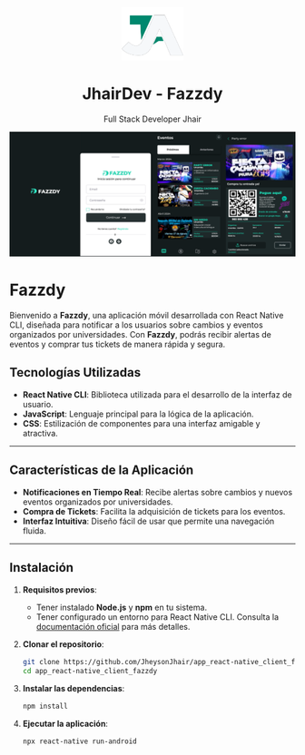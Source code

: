<div align="center">
    <a href="https://github.com/JheysonJhair/app_react-native_client_fazzdy">
      <img src="public/Logo.png" width="108px" />
    </a>
    <h1>JhairDev - Fazzdy</h1>
    <p align="center">
         Full Stack Developer Jhair
    </p>
</div>

![Preview](public/preview.png)

# Fazzdy

Bienvenido a **Fazzdy**, una aplicación móvil desarrollada con React Native CLI, diseñada para notificar a los usuarios sobre cambios y eventos organizados por universidades. Con **Fazzdy**, podrás recibir alertas de eventos y comprar tus tickets de manera rápida y segura.

## Tecnologías Utilizadas

- **React Native CLI**: Biblioteca utilizada para el desarrollo de la interfaz de usuario.
- **JavaScript**: Lenguaje principal para la lógica de la aplicación.
- **CSS**: Estilización de componentes para una interfaz amigable y atractiva.

---

## Características de la Aplicación

- **Notificaciones en Tiempo Real**: Recibe alertas sobre cambios y nuevos eventos organizados por universidades.
- **Compra de Tickets**: Facilita la adquisición de tickets para los eventos.
- **Interfaz Intuitiva**: Diseño fácil de usar que permite una navegación fluida.

---

## Instalación

1. **Requisitos previos**:
   - Tener instalado **Node.js** y **npm** en tu sistema.
   - Tener configurado un entorno para React Native CLI. Consulta la [documentación oficial](https://reactnative.dev/docs/environment-setup) para más detalles.

2. **Clonar el repositorio**:
   ```bash
   git clone https://github.com/JheysonJhair/app_react-native_client_fazzdy.git
   cd app_react-native_client_fazzdy
   
2. **Instalar las dependencias**:
   ```bash
   npm install

2. **Ejecutar la aplicación**:
   ```bash
   npx react-native run-android
